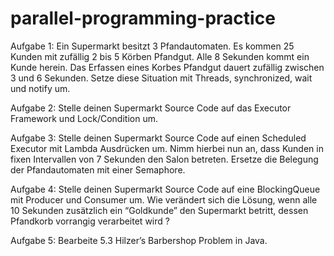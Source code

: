 # parallel-programming-practice

Aufgabe 1:
Ein Supermarkt besitzt 3 Pfandautomaten.
Es kommen 25 Kunden mit zufällig 2 bis 5 Körben Pfandgut. Alle 8 Sekunden kommt ein Kunde herein. Das Erfassen eines Korbes Pfandgut dauert zufällig zwischen 3 und 6 Sekunden. Setze diese Situation mit Threads, synchronized, wait und notify um. 

Aufgabe 2:
Stelle deinen Supermarkt Source Code auf das Executor Framework und Lock/Condition um. 

Aufgabe 3:
Stelle deinen Supermarkt Source Code auf einen Scheduled Executor mit Lambda Ausdrücken um. Nimm hierbei nun an, dass Kunden in fixen Intervallen von 7 Sekunden den Salon betreten. Ersetze die Belegung der Pfandautomaten mit einer Semaphore. 

Aufgabe 4:
Stelle deinen Supermarkt Source Code auf eine BlockingQueue mit Producer und Consumer um. Wie verändert sich die Lösung, wenn alle 10 Sekunden zusätzlich ein “Goldkunde” den Supermarkt betritt, dessen Pfandkorb vorrangig verarbeitet wird ? 

Aufgabe 5:
Bearbeite 5.3 Hilzer’s Barbershop Problem in Java.
